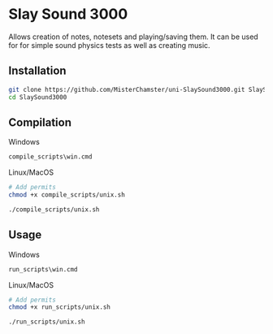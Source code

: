# Slay Sound 3000
Allows creation of notes, notesets and playing/saving them. It can be used for for simple sound physics tests as well as creating music.

## Installation
```bash
git clone https://github.com/MisterChamster/uni-SlaySound3000.git SlaySound3000
cd SlaySound3000
```

## Compilation
Windows
```bash
compile_scripts\win.cmd
```
Linux/MacOS
```bash
# Add permits
chmod +x compile_scripts/unix.sh
```
```bash
./compile_scripts/unix.sh
```

## Usage
Windows
```bash
run_scripts\win.cmd
```
Linux/MacOS
```bash
# Add permits
chmod +x run_scripts/unix.sh 
```
```bash
./run_scripts/unix.sh 
```
